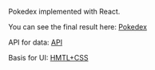 Pokedex implemented with React.

You can see the final result here: [Pokedex](https://brunomndantas.github.io/Pokedex/)

API for data: [API](https://pokeapi.co/)

Basis for UI: [HMTL+CSS](https://codepen.io/Bidji/pen/MYdPwo)

